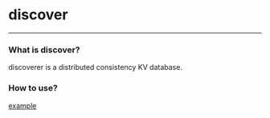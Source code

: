 # discover

---
### What is discover?
discoverer is a distributed consistency KV database.

### How to use?

[example](./example)

